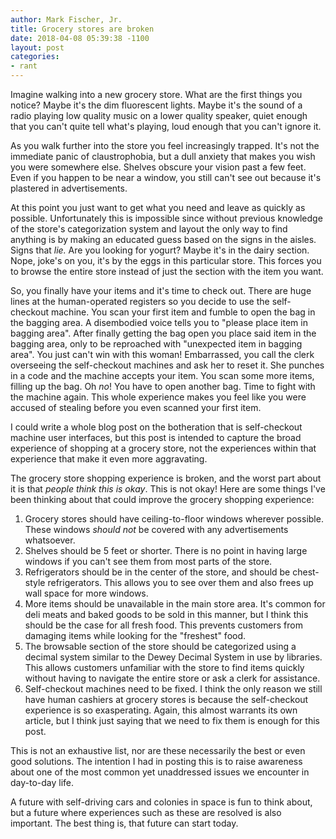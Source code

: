 ```yaml
---
author: Mark Fischer, Jr.
title: Grocery stores are broken
date: 2018-04-08 05:39:38 -1100
layout: post
categories:
- rant
---
```

Imagine walking into a new grocery store. What are the first things you notice? Maybe it's the dim fluorescent lights. Maybe it's the sound of a radio playing low quality music on a lower quality speaker, quiet enough that you can't quite tell what's playing, loud enough that you can't ignore it.

As you walk further into the store you feel increasingly trapped. It's not the immediate panic of claustrophobia, but a dull anxiety that makes you wish you were somewhere else. Shelves obscure your vision past a few feet. Even if you happen to be near a window, you still can't see out because it's plastered in advertisements.

At this point you just want to get what you need and leave as quickly as possible. Unfortunately this is impossible since without previous knowledge of the store's categorization system and layout the only way to find anything is by making an educated guess based on the signs in the aisles. Signs that _lie._ Are you looking for yogurt? Maybe it's in the dairy section. Nope, joke's on you, it's by the eggs in this particular store. This forces you to browse the entire store instead of just the section with the item you want.

So, you finally have your items and it's time to check out. There are huge lines at the human-operated registers so you decide to use the self-checkout machine. You scan your first item and fumble to open the bag in the bagging area. A disembodied voice tells you to "please place item in bagging area". After finally getting the bag open you place said item in the bagging area, only to be reproached with "unexpected item in bagging area". You just can't win with this woman! Embarrassed, you call the clerk overseeing the self-checkout machines and ask her to reset it. She punches in a code and the machine accepts your item. You scan some more items, filling up the bag. Oh _no_! You have to open another bag. Time to fight with the machine again. This whole experience makes you feel like you were accused of stealing before you even scanned your first item.

I could write a whole blog post on the botheration that is self-checkout machine user interfaces, but this post is intended to capture the broad experience of shopping at a grocery store, not the experiences within that experience that make it even more aggravating.

The grocery store shopping experience is broken, and the worst part about it is that _people think this is okay_. This is not okay! Here are some things I've been thinking about that could improve the grocery shopping experience:

1. Grocery stores should have ceiling-to-floor windows wherever possible. These windows _should not_ be covered with any advertisements whatsoever.
2. Shelves should be 5 feet or shorter. There is no point in having large windows if you can't see them from most parts of the store.
3. Refrigerators should be in the center of the store, and should be chest-style refrigerators. This allows you to see over them and also frees up wall space for more windows.
4. More items should be unavailable in the main store area. It's common for deli meats and baked goods to be sold in this manner, but I think this should be the case for all fresh food. This prevents customers from damaging items while looking for the "freshest" food.
5. The browsable section of the store should be categorized using a decimal system similar to the Dewey Decimal System in use by libraries. This allows customers unfamiliar with the store to find items quickly without having to navigate the entire store or ask a clerk for assistance.
6. Self-checkout machines need to be fixed. I think the only reason we still have human cashiers at grocery stores is because the self-checkout experience is so exasperating. Again, this almost warrants its own article, but I think just saying that we need to fix them is enough for this post.

This is not an exhaustive list, nor are these necessarily the best or even good solutions. The intention I had in posting this is to raise awareness about one of the most common yet unaddressed issues we encounter in day-to-day life.

A future with self-driving cars and colonies in space is fun to think about, but a future where experiences such as these are resolved is also important. The best thing is, that future can start today.